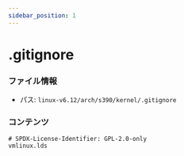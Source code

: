 ```yaml
---
sidebar_position: 1
---
```

# .gitignore

### ファイル情報

- パス: `linux-v6.12/arch/s390/kernel/.gitignore`

### コンテンツ

```gitignore
# SPDX-License-Identifier: GPL-2.0-only
vmlinux.lds

```
